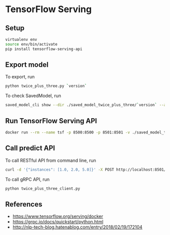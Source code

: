 # TensorFlow Serving

## Setup

```bash
virtualenv env
source env/bin/activate
pip install tensorflow-serving-api
```

## Export model
To export, run
```bash
python twice_plus_three.py `version`
```

To check SavedModel, run
```bash
saved_model_cli show --dir ./saved_model_twice_plus_three/`version` --all
```

## Run TensorFlow Serving API
```bash
docker run --rm --name tsf -p 8500:8500 -p 8501:8501 -v ./saved_model_twice_plus_three:/models/twice_plus_three -e MODEL_NAME=twice_plus_three -t tensorflow/serving
```

## Call predict API
To call RESTful API from command line, run
```bash
curl -d '{"instances": [1.0, 2.0, 5.0]}' -X POST http://localhost:8501/v1/models/twice_plus_three:predict
```

To call gRPC API, run
```bash
python twice_plus_three_client.py
```

## References
* https://www.tensorflow.org/serving/docker
* https://grpc.io/docs/quickstart/python.html
* http://nlp-tech-blog.hatenablog.com/entry/2018/02/19/172104

